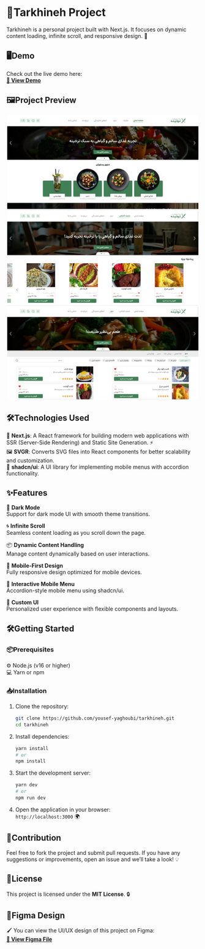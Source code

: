 
# 🍞Tarkhineh Project

Tarkhineh is a personal project built with Next.js. It focuses on dynamic content loading, infinite scroll, and responsive design. 🚀

## 🖥️Demo 

Check out the live demo here:  
**[🔗 View Demo](https://your-demo-link.com)**


## 🖼️Project Preview


<p align="center">
  <img src="./assets/tarkhineh1.jpg" width="500">
  <img src="./assets/tarkhineh2.png" width="500">
  <img src="./assets/tarkhineh3.png" width="500">
</p>


## 🛠️Technologies Used 

🍞 **Next.js**: A React framework for building modern web applications with SSR (Server-Side Rendering) and Static Site Generation. ⚡  
🖼️ **SVGR**: Converts SVG files into React components for better scalability and customization.  
📱 **shadcn/ui**: A UI library for implementing mobile menus with accordion functionality.

## ✨Features

🌙 **Dark Mode**  
Support for dark mode UI with smooth theme transitions.

🌀 **Infinite Scroll**  
Seamless content loading as you scroll down the page.

📦 **Dynamic Content Handling**  
Manage content dynamically based on user interactions.

📱 **Mobile-First Design**  
Fully responsive design optimized for mobile devices.

🍔 **Interactive Mobile Menu**  
Accordion-style mobile menu using shadcn/ui.

🎨 **Custom UI**  
Personalized user experience with flexible components and layouts.

## 🛠️Getting Started

### 📦Prerequisites 

⚙️ Node.js (v16 or higher)  
💻 Yarn or npm

### 📥Installation 

1. Clone the repository:

   ```bash
   git clone https://github.com/yousef-yaghoubi/tarkhineh.git
   cd tarkhineh
   ```

2. Install dependencies:

   ```bash
   yarn install
   # or
   npm install
   ```

3. Start the development server:

   ```bash
   yarn dev
   # or
   npm run dev
   ```

4. Open the application in your browser:  
   `http://localhost:3000` 🌍

## 🤝Contribution 

Feel free to fork the project and submit pull requests. If you have any suggestions or improvements, open an issue and we’ll take a look! 💡

## 📝License

This project is licensed under the **MIT License**. 🔒

## 🎨Figma Design 

🖌️ You can view the UI/UX design of this project on Figma:  
**[🔗 View Figma File](https://www.figma.com/design/RSeAI35Xm1iwISm7cxU3zn/Tarkhineh-%7C-Food-ordering-Website-%26-Application-(Community))**

